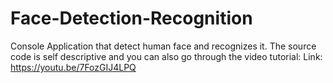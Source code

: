 # Face-Detection-Recognition
Console Application that detect human face and recognizes it.
The source code is self descriptive and you can also go through the video tutorial:
Link: https://youtu.be/7FozGIJ4LPQ

